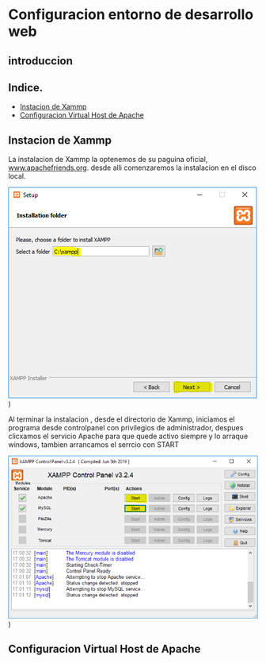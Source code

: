# Configuracion entorno de desarrollo  web

## introduccion

## Indice.

- [Instacion de Xammp](#Instalacion-de-Xammp)
- [Configuracion Virtual Host de  Apache](#Configuracion-de-Virtual-Host-Apache)






## Instacion de Xammp

La instalacion de Xammp la optenemos de su paguina oficial, www.apachefriends.org.
desde alli comenzaremos la instalacion en el disco local.

![Xammpfoto1](/MEDIA/6_Install_Xampp.PNG))

Al terminar la instalacion , desde el directorio de Xammp, iniciamos el programa desde controlpanel con privilegios de administrador, despues clicxamos el servicio Apache para que quede activo siempre y lo arraque windows, tambien arrancamos el serrcio con START

![Xammpfoto1](/MEDIA/12_Install_Xampp.PNG))

## Configuracion Virtual Host de  Apache


